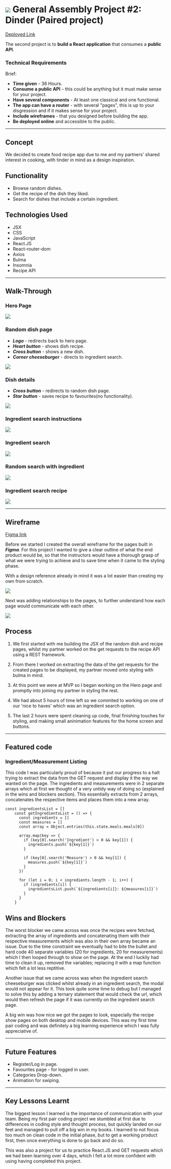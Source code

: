 # ![](https://ga-dash.s3.amazonaws.com/production/assets/logo-9f88ae6c9c3871690e33280fcf557f33.png) General Assembly Project #2: Dinder (Paired project)

<a href="https://dinder-for-recipes.netlify.app/">Deployed Link<a/>

The second project is to **build a React application** that consumes a **public API**.

### Technical Requirements

Brief:

* **Time given** - 36 Hours.
* **Consume a public API** – this could be anything but it must make sense for your project.
* **Have several components** - At least one classical and one functional.
* **The app can have a router** - with several "pages", this is up to your disgression and if it makes sense for your project.
* **Include wireframes** - that you designed before building the app.
* **Be deployed online** and accessible to the public.

---

## Concept

We decided to create food recipe app due to me and my partners' shared interest in cooking, with tinder in mind as a design inspiration.

## Functionality

* Browse random dishes.
* Get the recipe of the dish they liked.
* Search for dishes that include a certain ingredient.

## Technologies Used
* JSX
* CSS
* JavaScript
* React.JS
* React-router-dom
* Axios
* Bulma
* Insomnia
* Recipe API

---

## Walk-Through

### Hero Page

<img src="https://imgur.com/r71gXD8.jpg">

### Random dish page
* ***Logo*** - redirects back to hero page.
* ***Heart button*** - shows dish recipe.
* ***Cross button*** - shows a new dish.
* ***Corner cheeseburger*** - directs to ingredient search.

<img src="https://imgur.com/axNd9hd.jpg">

### Dish details
* ***Cross button*** - redirects to random dish page.
* ***Star button*** - saves recipe to favourites(no functionality).

<img src="https://imgur.com/hAnslLr.jpg">

### Ingredient search instructions

<img src="https://imgur.com/vSNfDUJ.jpg">

### Ingredient search

<img src="https://imgur.com/VgOqxgG.jpg">

### Random search with ingredient

<img src="https://imgur.com/JqRcoCq.jpg">

### Ingredient search recipe

<img src="https://imgur.com/UhDqLTa.jpg">

---

## Wireframe

<a href="https://www.figma.com/file/Y1gbyc00bHPZqZpkZwb8Jd/Dinder?node-id=0%3A1">Figma link<a/>

Before we started I created the overall wireframe for the pages built in ***Figma***. For this project I wanted to give a clear outline of what the end product would be, so that the instructors would have a thorough grasp of what we were trying to achieve and to save time when it came to the styling phase.

With a design reference already in mind it was a lot easier than creating my own from scratch. 

<img src="https://imgur.com/Cm3pUA2.jpg">

Next was adding relationships to the pages, to further understand how each page would communicate with each other. 

<img src="https://imgur.com/qGgIl8q.jpg">

## Process

1. We first started with me building the JSX of the random dish and recipe pages, whilst my partner worked on the get requests to the recipe API using a REST framework.

2. From there I worked on extracting the data of the get requests for the created pages to be displayed, my partner moved onto styling with bulma in mind.

3. At this point we were at MVP so I began working on the Hero page and promptly into joining my partner in styling the rest.

4. We had about 5 hours of time left so we commited to working on one of our 'nice to haves' which was an ingredient search option.

5. The last 2 hours were spent cleaning up code, final finishing touches for styling, and making small aninimation features for the home screen and buttons.

---

## Featured code

### Ingredient/Measurement Listing

This code I was particularly proud of because it put our progress to a halt trying to extract the data from the GET request and display it the way we wanted on the page. The ingredients and measurements were in 2 separate arrays which at first we thought of a very untidy way of doing so (explained in the wins and blockers section). This essentially extracts from 2 arrays, concatenates the respective items and places them into a new array.

```
const ingredientsList = []
    const getIngredientsList = () => {
      const ingredients = []
      const measures = []
      const array = Object.entries(this.state.meals.meals[0])
      
      array.map(key => {
        if (key[0].search('Ingredient') > 0 && key[1]) {
          ingredients.push(`${key[1]}`)
        }
        
        if (key[0].search('Measure') > 0 && key[1]) {
          measures.push(`${key[1]}`)
        }
      })
      
      for (let i = 0; i < ingredients.length - 1; i++) {
        if (ingredients[i]) {
          ingredientsList.push(`${ingredients[i]}: ${measures[i]}`)
        }
      }
    }
```



## Wins and Blockers

The worst blocker we came across was once the recipes were fetched, extracting the array of ingredients and concatenating them with their respective measurements which was also in their own array became an issue. Due to the time constraint we eventually had to bite the bullet and hard code 40 separate variables (20 for ingredients, 20 for measurements) which I then looped through to show on the page. At the end I luckily had time to clean it up, removed the variables; replacing it with a map function which felt a lot less reptitive.

Another issue that we came across was when the ingredient search cheeseburger was clicked whilst already in an ingredient search, the modal would not appear for it. This took quite some time to debug but I managed to solve this by adding a ternary statement that would check the url, which would then refresh the page if it was currently on the ingredient search page.

A big win was how nice we got the pages to look, especially the recipe show pages on both desktop and mobile devices. This was my first time pair coding and was definitely a big learning experience which I was fully appreciative of.

---

## Future Features

* Register/Log in page.
* Favourites page - for logged in user.
* Categories Drop-down.
* Animation for swiping.

---

## Key Lessons Learnt

The biggest lesson I learned is the importance of communication with your team. Being my first pair coding project we stumbled at first due to differences in coding style and thought process, but quickly landed on our feet and managed to pull off a big win in my books. I learned to not focus too much on clean code in the initial phase, but to get a working product first, then once everything is done to go back and do so.

This was also a project for us to practice React.JS and GET requests which we had been learning over 4 days, which I felt a lot more confident with using having completed this project.




